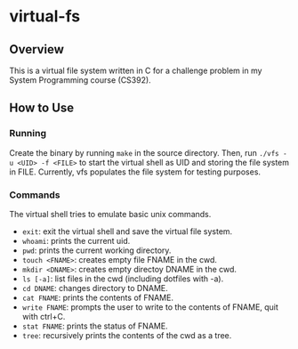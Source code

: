 # virtual-fs

## Overview

This is a virtual file system written in C for a challenge problem in
my System Programming course (CS392).

## How to Use

### Running

Create the binary by running `make` in the source directory. Then, run
`./vfs -u <UID> -f <FILE>` to start the virtual shell as UID and storing the file system in FILE. Currently, vfs populates the file system for testing purposes. 

### Commands

The virtual shell tries to emulate basic unix commands.
* `exit`: exit the virtual shell and save the virtual file system.
* `whoami`: prints the current uid.
* `pwd`: prints the current working directory.
* `touch <FNAME>`: creates empty file FNAME in the cwd.
* `mkdir <DNAME>`: creates empty directoy DNAME in the cwd.
* `ls [-a]`: list files in the cwd (including dotfiles with -a).
* `cd DNAME`: changes directory to DNAME.
* `cat FNAME`: prints the contents of FNAME.
* `write FNAME`: prompts the user to write to the contents of FNAME,
  quit with ctrl+C.
* `stat FNAME`: prints the status of FNAME.
* `tree`: recursively prints the contents of the cwd as a tree.

